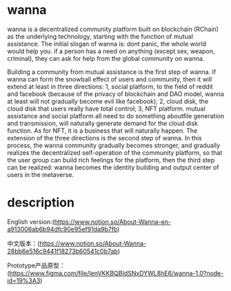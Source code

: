 # wanna
wanna is a decentralized community platform built on blockchain (RChain) as the underlying technology, starting with the function of mutual assistance. The initial slogan of wanna is: dont panic, the whole world would help you. if a person has a need on anything (except sex, weapon, criminal), they can ask for help from the global community on wanna. 

Building a community from mutual assistance is the first step of wanna. If wanna can form the snowball effect of users and community, then it will extend at least in three directions: 1, social platform, to the field of reddit and facebook (because of the privacy of blockchain and DAO model, wanna at least will not gradually become evil like facebook); 2, cloud disk, the cloud disk that users really have total control; 3, NFT platform. mutual assistance and social platform all need to do something aboutfile generation and transmission, will naturally generate demand for the cloud disk function. As for NFT, it is a business that will naturally happen. The extension of the three directions is the second step of wanna. In this process, the wanna community gradually becomes stronger, and gradually realizes the decentralized self-operation of the community platform, so that the user group can build rich feelings for the platform, then the third step can be realized: wanna becomes the identity building and output center of users in the metaverse. 

# description

English version:(https://www.notion.so/About-Wanna-en-a913006ab6b94dfc90e95ef91da9b7fb)

中文版本：(https://www.notion.so/About-Wanna-28bb6e516c9441f18273b60541c0b7ab)

Prototype产品原型：(https://www.figma.com/file/IenVKKBQBIdSNxDYWL8hE6/wanna-1.0?node-id=19%3A3)

